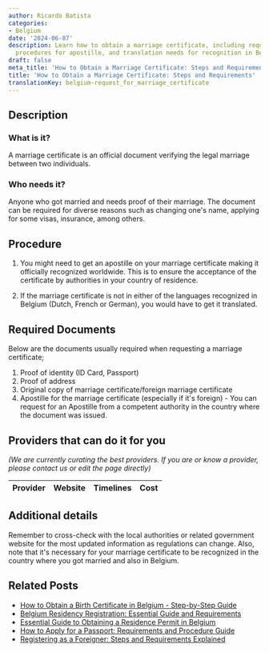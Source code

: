 ```yaml
---
author: Ricardo Batista
categories:
- Belgium
date: '2024-06-07'
description: Learn how to obtain a marriage certificate, including required docs,
  procedures for apostille, and translation needs for recognition in Belgium.
draft: false
meta_title: 'How to Obtain a Marriage Certificate: Steps and Requirements'
title: 'How to Obtain a Marriage Certificate: Steps and Requirements'
translationKey: belgium-request_for_marriage_certificate
---
```


## Description
### What is it?
A marriage certificate is an official document verifying the legal marriage between two individuals.

### Who needs it?
Anyone who got married and needs proof of their marriage. The document can be required for diverse reasons such as changing one's name, applying for some visas, insurance, among others.

## Procedure
1. You might need to get an apostille on your marriage certificate making it officially recognized worldwide. This is to ensure the acceptance of the certificate by authorities in your country of residence. 

2. If the marriage certificate is not in either of the languages recognized in Belgium (Dutch, French or German), you would have to get it translated.

## Required Documents
Below are the documents usually required when requesting a marriage certificate;

1. Proof of identity (ID Card, Passport)
2. Proof of address
3. Original copy of marriage certificate/foreign marriage certificate
4. Apostille for the marriage certificate (especially if it's foreign) - You can request for an Apostille from a competent authority in the country where the document was issued.

## Providers that can do it for you

_(We are currently curating the best providers. If you are or know a provider, please contact us or edit the page directly)_

| Provider        |     Website     |     Timelines    |       Cost      |
| --------------- | --------------- |  :-------------: | :-------------: |

## Additional details
Remember to cross-check with the local authorities or related government website for the most updated information as regulations can change. Also, note that it's necessary for your marriage certificate to be recognized in the country where you got married and also in Belgium.


## Related Posts

- [How to Obtain a Birth Certificate in Belgium - Step-by-Step Guide](https://tramitit.com/guides/belgium/request_for_birth_certificate/)
- [Belgium Residency Registration: Essential Guide and Requirements](https://tramitit.com/guides/belgium/registration_in_the_population_registers/)
- [Essential Guide to Obtaining a Residence Permit in Belgium](https://tramitit.com/guides/belgium/request_for_residence_permit/)
- [How to Apply for a Passport: Requirements and Procedure Guide](https://tramitit.com/guides/belgium/request_for_passport/)
- [Registering as a Foreigner: Steps and Requirements Explained](https://tramitit.com/guides/belgium/registration_in_the_foreigners_registers/)
